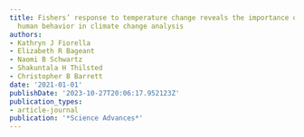 ```yaml
---
title: Fishers’ response to temperature change reveals the importance of integrating
  human behavior in climate change analysis
authors:
- Kathryn J Fiorella
- Elizabeth R Bageant
- Naomi B Schwartz
- Shakuntala H Thilsted
- Christopher B Barrett
date: '2021-01-01'
publishDate: '2023-10-27T20:06:17.952123Z'
publication_types:
- article-journal
publication: '*Science Advances*'
---
```

